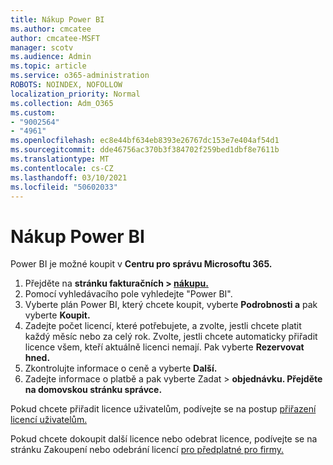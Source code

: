 ```yaml
---
title: Nákup Power BI
ms.author: cmcatee
author: cmcatee-MSFT
manager: scotv
ms.audience: Admin
ms.topic: article
ms.service: o365-administration
ROBOTS: NOINDEX, NOFOLLOW
localization_priority: Normal
ms.collection: Adm_O365
ms.custom:
- "9002564"
- "4961"
ms.openlocfilehash: ec8e44bf634eb8393e26767dc153e7e404af54d1
ms.sourcegitcommit: dde46756ac370b3f384702f259bed1dbf8e7611b
ms.translationtype: MT
ms.contentlocale: cs-CZ
ms.lasthandoff: 03/10/2021
ms.locfileid: "50602033"
---
```

# <a name="purchase-power-bi"></a>Nákup Power BI

Power BI je možné koupit v **Centru pro správu Microsoftu 365.**

1. Přejděte na **stránku fakturačních > [nákupu.](https://go.microsoft.com/fwlink/p/?linkid=868433)**
2. Pomocí vyhledávacího pole vyhledejte "Power BI".
3. Vyberte plán Power BI, který chcete koupit, vyberte **Podrobnosti a** pak vyberte **Koupit.**
4. Zadejte počet licencí, které potřebujete, a zvolte, jestli chcete platit každý měsíc nebo za celý rok. Zvolte, jestli chcete automaticky přiřadit licence všem, kteří aktuálně licenci nemají. Pak vyberte **Rezervovat hned.**
5. Zkontrolujte informace o ceně a vyberte **Další.**
6. Zadejte informace o platbě a pak vyberte Zadat  >  **objednávku. Přejděte na domovskou stránku správce.**

Pokud chcete přiřadit licence uživatelům, podívejte se na postup [přiřazení licencí uživatelům.](https://docs.microsoft.com/microsoft-365/admin/manage/assign-licenses-to-users)

Pokud chcete dokoupit další licence nebo odebrat licence, podívejte se na stránku Zakoupení nebo odebrání licencí [pro předplatné pro firmy.](https://docs.microsoft.com/microsoft-365/commerce/licenses/buy-licenses)